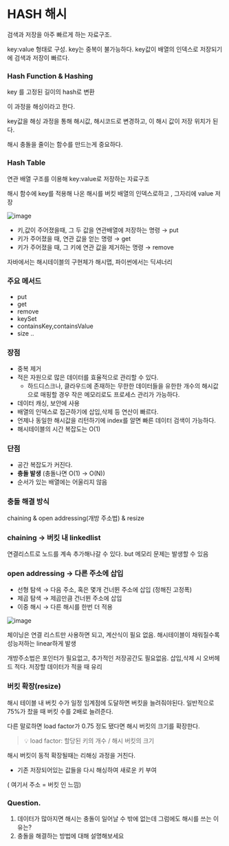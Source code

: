 # HASH 해시
검색과 저장을 아주 빠르게 하는 자료구조.

key:value 형태로 구성. key는 중복이 불가능하다. key값이 배열의 인덱스로 저장되기에 검색과 저장이 빠르다.

### Hash Function & Hashing

key 를 고정된 길이의 hash로 변환

이 과정을 해싱이라고 한다.

key값을 해싱 과정을 통해 해시값, 해시코드로 변경하고, 이 해시 값이 저장 위치가 된다. 

해시 충돌을 줄이는 함수를 만드는게 중요하다.

### Hash Table

연관 배열 구조를 이용해 key:value로 저장하는 자료구조

해시 함수에 key를 적용해 나온 해시를 버킷 배열의 인덱스로하고 , 그자리에 value 저장

![image](https://github.com/user-attachments/assets/ec8a5781-961f-4e2a-b20a-629cfd5d61c9)

- 키,값이 주어졌을때, 그 두 값을 연관배열에 저장하는 명령 → put
- 키가 주어졌을 때, 연관 값을 얻는 명령 → get
- 키가 주어졌을 때, 그 키에 연관 값을 제거하는 명령 → remove

자바에서는 해시테이블의 구현체가 해시맵, 파이썬에서는 딕셔너리

### 주요 메서드

- put
- get
- remove
- keySet
- containsKey,containsValue
- size ..

### 장점

- 중복  제거
- 적은 자원으로 많은 데이터를 효율적으로 관리할 수 있다.
    - 하드디스크나, 클라우드에 존재하는 무한한 데이터들을 유한한 개수의 해시값으로 매핑할 경우 작은 메모리로도 프로세스 관리가 가능하다.
- 데이터 캐싱, 보안에 사용
- 배열의 인덱스로 접근하기에 삽입,삭제 등 연산이 빠르다.
- 언제나 동일한 해시값을 리턴하기에 index를 알면 빠른 데이터 검색이 가능하다.
- 해시테이블의 시간 복잡도는 O(1)

### 단점

- 공간 복잡도가 커진다.
- **충돌 발생** (충돌나면 O(1) → O(N))
- 순서가 있는 배열에는 어울리지 않음

### 충돌 해결 방식

chaining & open addressing(개방 주소법) & resize

### chaining → 버킷 내 linkedlist

연결리스트로 노드를 계속 추가해나갈 수 있다. but 메모리 문제는 발생할 수 있음

### open addressing → 다른 주소에 삽입

- 선형 탐색 → 다음 주소, 혹은 몇개 건너뛴 주소에 삽입 (정해진 고정폭)
- 제곱 탐색 → 제곱만큼 건너뛴 주소에 삽입
- 이중 해시 → 다른 해시를 한번 더 적용

![image](https://github.com/user-attachments/assets/a8d4464e-760c-46fa-95b7-0753c45b3bb0)

체이닝은 연결 리스트만 사용하면 되고, 계산식이 필요 없음. 해시테이블이 채워질수록 성능저하는 linear하게 발생

개방주소법은 포인터가 필요없고, 추가적인 저장공간도 필요없음. 삽입,삭제 시 오버헤드 적다. 저장할 데이터가 적을 때 유리

### 버킷 확장(resize)

해시 테이블 내 버킷 수가 일정 임계점에 도달하면 버킷을 늘려줘야된다. 일반적으로 75%가 찼을 때 버킷 수를 2배로 늘려준다.

다른 말로하면 load factor가 0.75 정도 됐다면 해시 버킷의 크기를 확장한다.


> 💡 load factor: 할당된 키의 개수 / 해시 버킷의 크기


해시 버킷이 동적 확장될때는 리해싱 과정을 거친다. 

- 기존 저장되어있는 값들을 다시 해싱하여 새로운 키 부여

( 여기서 주소 = 버킷 인 느낌)

### Question.

1. 데이터가 많아지면 해시는 충돌이 일어날 수 밖에 없는데 그럼에도 해시를 쓰는 이유는?
2. 충돌을 해결하는 방법에 대해 설명해보세요
